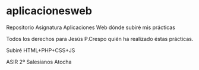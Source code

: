 # aplicacionesweb

Repositorio Asignatura Aplicaciones Web dónde subiré mis prácticas

Todos los derechos para Jesús P.Crespo quién ha realizado éstas prácticas.

Subiré HTML+PHP+CSS+JS

ASIR 2º Salesianos Atocha
